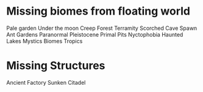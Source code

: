 # Missing biomes from floating world

Pale garden
Under the moon Creep Forest
Terramity Scorched Cave
Spawn Ant Gardens
Paranormal Pleistocene Primal Pits
Nyctophobia Haunted Lakes
Mystics Biomes Tropics

# Missing Structures

Ancient Factory
Sunken Citadel
